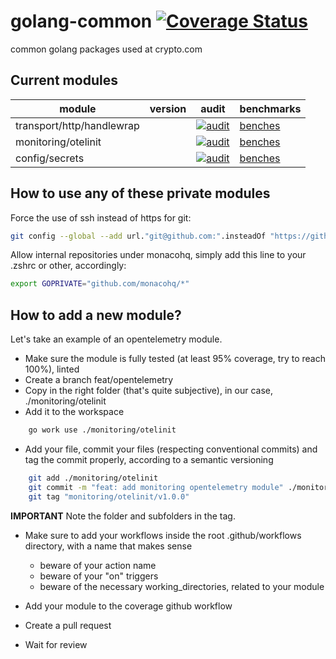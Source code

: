 # golang-common [![Coverage Status](https://coveralls.io/repos/github/monacohq/golang-common/badge.svg?t=cPxXZ8)](https://coveralls.io/github/monacohq/golang-common)

common golang packages used at crypto.com

## Current modules

| module                      | version | audit | benchmarks |
|---|---|---|---|
| transport/http/handlewrap   | | [![audit](https://github.com/monacohq/golang-common/actions/workflows/transport_http_handlewrap.audit.yml/badge.svg)](https://github.com/monacohq/golang-common/actions/workflows/transport_http_handlewrap.audit.yml) | [benches](https://turbo-winner-7f9425af.pages.github.io/transport/http/handlerwrap/) |
| monitoring/otelinit         | | [![audit](https://github.com/monacohq/golang-common/actions/workflows/monitoring_otelinit.audit.yml/badge.svg)](https://github.com/monacohq/golang-common/actions/workflows/monitoring_otelinit.audit.yml) | [benches](https://turbo-winner-7f9425af.pages.github.io/monitoring/otelinit) |
| config/secrets         | | [![audit](https://github.com/monacohq/golang-common/actions/workflows/config_secrets.audit.yml/badge.svg)](https://github.com/monacohq/golang-common/actions/workflows/config_secrets.audit.yml) | [benches](https://turbo-winner-7f9425af.pages.github.io/config/secrets) |

## How to use any of these private modules

Force the use of ssh instead of https for git:

```bash
git config --global --add url."git@github.com:".insteadOf "https://github.com/"
```

Allow internal repositories under monacohq, simply add this line to your .zshrc or other, accordingly:

```bash
export GOPRIVATE="github.com/monacohq/*"
```

## How to add a new module?

Let's take an example of an opentelemetry module.

- Make sure the module is fully tested (at least 95% coverage, try to reach 100%), linted
- Create a branch feat/opentelemetry
- Copy in the right folder (that's quite subjective), in our case, ./monitoring/otelinit
- Add it to the workspace

```bash
    go work use ./monitoring/otelinit
```

- Add your file, commit your files (respecting conventional commits) and tag the commit properly, according to a semantic versioning

```bash
    git add ./monitoring/otelinit
    git commit -m "feat: add monitoring opentelemetry module" ./monitoring/otelinit
    git tag "monitoring/otelinit/v1.0.0"
```

**IMPORTANT** Note the folder and subfolders in the tag.

- Make sure to add your workflows inside the root .github/workflows directory, with a name that makes sense
  - beware of your action name
  - beware of your "on" triggers
  - beware of the necessary working_directories, related to your module

- Add your module to the coverage github workflow

- Create a pull request
- Wait for review
